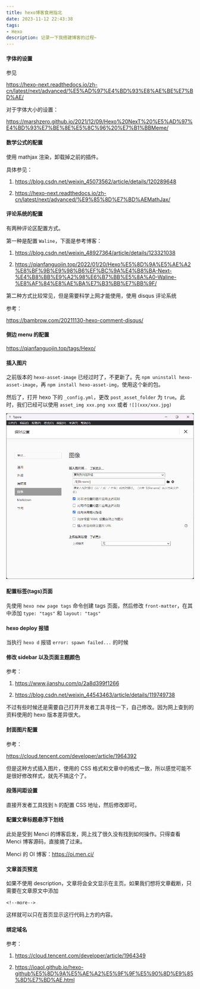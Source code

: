 ```yaml
---
title: hexo博客食用指北
date: 2023-11-12 22:43:38
tags: 
- Hexo
description: 记录一下我搭建博客的过程~
---
```


#### 字体的设置

参见 

https://hexo-next.readthedocs.io/zh-cn/latest/next/advanced/%E5%AD%97%E4%BD%93%E8%AE%BE%E7%BD%AE/

对于字体大小的设置：

https://marshzero.github.io/2021/12/09/Hexo%20NexT%20%E5%AD%97%E4%BD%93%E7%BE%8E%E5%8C%96%20%E7%B1%BBMeme/

#### 数学公式的配置

使用 mathjax 渲染，卸载掉之前的插件。

具体参见：

1. https://blog.csdn.net/weixin_45073562/article/details/120289648

2. https://hexo-next.readthedocs.io/zh-cn/latest/next/advanced/%E9%85%8D%E7%BD%AEMathJax/

#### 评论系统的配置

有两种评论区配置方式。

第一种是配置 `Waline`，下面是参考博客：

1. https://blog.csdn.net/weixin_48927364/article/details/123321038

2. https://qianfanguojin.top/2022/01/20/Hexo%E5%8D%9A%E5%AE%A2%E8%BF%9B%E9%98%B6%EF%BC%9A%E4%B8%BA-Next-%E4%B8%BB%E9%A2%98%E6%B7%BB%E5%8A%A0-Waline-%E8%AF%84%E8%AE%BA%E7%B3%BB%E7%BB%9F/

第二种方式比较常见，但是需要科学上网才能使用，使用 disqus 评论系统

参考：

https://bambrow.com/20211130-hexo-comment-disqus/

#### 侧边 menu 的配置

https://qianfanguojin.top/tags/Hexo/

#### 插入图片

之前版本的 `hexo-asset-image` 已经过时了，不更新了。先 `npm uninstall hexo-asset-image`，再 `npm install hexo-asset-img`，使用这个新的包。

然后了，打开 hexo 下的 `_config.yml`，更改 `post_asset_folder` 为 `true`。此时，我们已经可以使用 `asset_img xxx.png xxx` 或者 `![](xxx/xxx.jpg)`

![image-20231117222747974](hexo博客食用指北/image-20231117222747974.png)

#### 配置标签(tags)页面

先使用 `hexo new page tags` 命令创建 tags 页面，然后修改 `front-matter`，在其中添加 `type: "tags"` 和 `layout: "tags"`

#### hexo deploy 报错

当执行 `hexo d` 报错 `error: spawn failed...` 的时候

#### 修改 sidebar 以及页面主题颜色

参考：

1. https://www.jianshu.com/p/2a8d399f1266

2. https://blog.csdn.net/weixin_44543463/article/details/119749738

不过有些时候还是需要自己打开开发者工具寻找一下，自己修改。因为网上查到的资料使用的 hexo 版本差异很大。

#### 封面图片配置

参考：

https://cloud.tencent.com/developer/article/1964392

但是这种方式插入图片，使用的 CSS 格式和文章中的格式一致，所以感觉可能不是很好修改样式，就先不搞这个了。

#### 段落间距设置

直接开发者工具找到 `h` 的配置 CSS 地址，然后修改即可。

#### 配置文章标题悬浮下划线

此处是受到 Menci 的博客启发，网上找了很久没有找到如何操作。只得查看 Menci 博客源码，直接摘了过来。

Menci 的 OI 博客：https://oi.men.ci/

#### 文章首页预览

如果不使用 description，文章将会全文显示在主页。如果我们想将文章截断，只需要在文章原文中添加

```
<!--more-->
```

这样就可以只在首页显示这行代码上方的内容。

#### 绑定域名

参考：

1. https://cloud.tencent.com/developer/article/1964349

2. https://ioaol.github.io/hexo-github%E5%8D%9A%E5%AE%A2%E5%9F%9F%E5%90%8D%E9%85%8D%E7%BD%AE.html